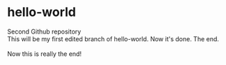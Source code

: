 # hello-world
Second Github repository
<br>This will be my first edited branch of hello-world.  Now it's done.  The end.</br>
<br>Now this is really the end!</br>
